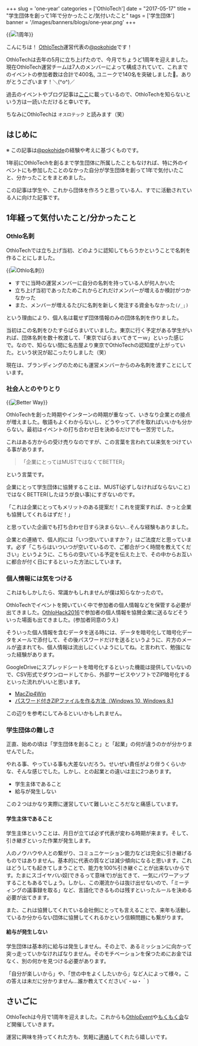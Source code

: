 +++
slug = 'one-year'
categories = ['OthloTech']
date = "2017-05-17"
title = "学生団体を創って1年で分かったこと/気付いたこと"
tags = ['学生団体']
banner = '/images/banners/blogs/one-year.png'
+++

{{<image src="/images/blogs/20170517/one-year.png"  alt="1周年" >}}

こんにちは！ [OthloTech](http://www.othlo.tech)運営代表の[@pokohide](https://twitter.com/hyde141421356)です！

OthloTechは去年の5月に立ち上げたので、今月でちょうど1周年を迎えました。現在OthloTech運営チームは7人のメンバーによって構成されていて、これまでのイベントの参加者数は合計で400名, ユニークで140名を突破しました🎉。ありがとうございます！＼(^o^)／

過去のイベントやブログ記事は[ここ](http://www.othlo.tech/events)に載っているので、OthloTechを知らないという方は一読いただけると幸いです。

ちなみにOthloTechは `オスロテック` と読みます（笑）

## はじめに

※ この記事は[@pokohide](https://twitter.com/hyde141421356)の経験や考えに基づくものです。

1年前にOthloTechを創るまで学生団体に所属したこともなければ、特に外のイベントにも参加したことのなかった自分が学生団体を創って1年で気付いたこと、分かったことをまとめました。

この記事は学生や、これから団体を作ろうと思っている人、すでに活動されている人に向けた記事です。

## 1年経って気付いたこと/分かったこと

### Othlo名刺

OthloTechでは立ち上げ当初、どのように認知してもらうかということで名刺を作ることにしました。

{{<image src="/images/blogs/20170517/card.png"  alt="Othlo名刺" >}}

* すでに当時の運営メンバーに自分の名刺を持っている人が何人かいた
* 立ち上げ当初であったためこれからどれだけメンバーが増えるか検討がつかなかった
* また、メンバーが増えるたびに名刺を新しく発注する資金もなかった`(/_;)`

という理由により、個人名は載せず団体情報のみの団体名刺を作りました。

当初はこの名刺をひたすらばらまいていました。東京に行く予定がある学生がいれば、団体名刺を数十枚渡して、「東京でばらまいてきてーｗ」といった感じで。なので、知らない間に名古屋より東京でOthloTechの認知度が上がっていた。という状況が起こったりしました（笑）

現在は、ブランディングのためにも運営メンバーからのみ名刺を渡すことにしています。

### 社会人とのやりとり

{{<image src="/images/blogs/20170517/better.png"  alt="Better Way" >}}

OthloTechを創った時期やインターンの時期が重なって、いきなり企業との接点が増えました。敬語もよくわからないし、どうやってアポを取ればいいかも分からない。最初はイベントの打ち合わせ日を決めるだけでも一苦労でした。

これはある方からの受け売りなのですが、この言葉を言われて以来気をつけている事があります。

> 「企業にとってはMUSTではなくてBETTER」

という言葉です。

企業にとって学生団体に協賛することは、MUST(必ずしなければならないこと)ではなくBETTER(したほうが良い事)にすぎないのです。

「これは企業にとってもメリットのある提案だ！これを提案すれば、きっと企業も協賛してくれるはずだ！」

と思っていた企画でも打ち合わせ日すら決まらない...そんな経験もありました。

企業との連絡で、個人的には「いつ空いていますか？」はご法度だと思っています。必ず「こちらはいついつが空いているので、ご都合がつく時間を教えてください」というように、こちらの空いている予定を伝えた上で、その中からお互いに都合が付く日にするといった方法にしています。

### 個人情報には気をつける

これはもしかしたら、常識かもしれませんが僕は知らなかったので。

OthloTechでイベントを開いていく中で参加者の個人情報などを保管する必要が出てきました。[OthloHack2016](http://hack.othlo.tech)で参加者の個人情報を協賛企業に送るなどそういった場面も出てきました。(参加者同意のうえ)

そういった個人情報を含むデータを送る時には、データを暗号化して暗号化データをメールで添付して、その後パスワードだけを送るというように、片方のメールが盗まれても、個人情報は流出しにくいようにしてね。と言われて、勉強になった経験があります。

GoogleDriveにスプレッドシートを暗号化するといった機能は提供していないので、CSV形式でダウンロードしてから、外部サービスやソフトでZIP暗号化するといった流れがいいと思います。

* [MacZip4Win](http://ynomura.com/home/?page_id=116)
* [パスワード付きZIPファイルを作る方法（Windows 10, Windows 8.1](http://did2memo.net/2016/01/02/windows-password-zip/)

この辺りを参考にしてみるといいかもしれません。

### 学生団体の難しさ

正直、始めの頃は「学生団体を創ること」と「起業」の何が違うのかが分かりませんでした。

やれる事、やっている事も大差ないだろう。せいぜい責任がより伴うくらいかな、そんな感じでした。しかし、との起業との違いは主に2つあります。

* 学生主体であること
* 給与が発生しない

この２つはかなり実際に運営していて難しいところだなと痛感しています。

#### 学生主体であること

学生主体ということは、月日が立てば必ず代表が変わる時期が来ます。そして、引き継ぎといった作業が発生します。

人のノウハウや人との繋がり、コミュニケーション能力などは完全に引き継げるものではありません。基本的に代表の質などは減少傾向になると思います。これはどうしても起きてしまうことで、能力を100%引き継ぐことが出来ないからです。たまにスゴイヤバい奴(できるって意味で)が出てきて、一気にパワーアップすることもあるでしょう。しかし、この潮流からは抜け出せないので、「ミーティングの議事録を取る」など、言語化できるものは残すといったルールを決める必要が出てきます。

また、これは協賛してくれている会社側にとっても言えることで、来年も活動しているか分からない団体に協賛してくれるかという信頼問題にも繋がります。

#### 給与が発生しない

学生団体は基本的に給与は発生しません。その上で、あるミッションに向かって突っ走っていかなければなりません。そのモチベーションを保つためにお金ではなく、別の何かを見つける必要があります。

「自分が楽しいから」や、「世の中をよくしたいから」など人によって様々。この答えは未だに分かりません...誰か教えてください(´・ω・｀)

## さいごに
OthloTechは今月で1周年を迎えました。これからも[OthloEvent](https://www.othlo.tech/events)や[もくもく会](http://www.othlo.tech/blogs/mokumoku/)など開催していきます。

運営に興味を持ってくれた方も、気軽に[連絡](http://www.othlo.tech/contact)してくれたら嬉しいです。
